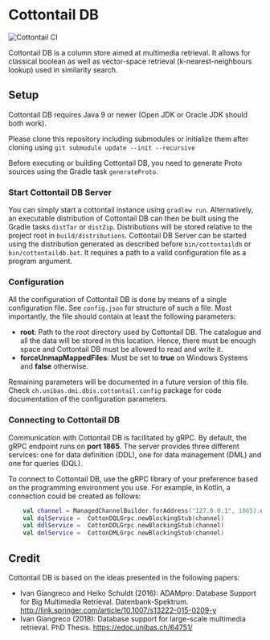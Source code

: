 # Cottontail DB

![Cottontail CI](https://github.com/ppanopticon/cottontaildb/workflows/Cottontail%20CI/badge.svg?branch=master)

Cottontail DB is a column store aimed at multimedia retrieval. It allows for classical boolean as well as vector-space retrieval (k-nearest-neighbours lookup) used in similarity search.

## Setup
Cottontail DB requires Java 9 or newer (Open JDK or Oracle JDK should both work).

Please clone this repository including submodules or initialize them after cloning using `git submodule update --init --recursive`

Before executing or building Cottontail DB, you need to generate Proto sources using the Gradle task `generateProto`.

### Start Cottontail DB Server
You can simply start a cottontail instance using `gradlew run`. Alternatively, an executable distribution of Cottontail DB can then be built using the 
Gradle tasks `distTar` or `distZip`. Distributions will be stored relative to the project root in `build/distributions`.
Cottontail DB Server can be started using the distribution generated as described before `bin/cottontaildb` or `bin/cottontaildb.bat`. It requires a path to a valid configuration file as a program argument.

### Configuration
All the configuration of Cottontail DB is done by means of a single configuration file. See `config.json` for structure of such a file. Most importantly, the file should contain at least the following
parameters:

* __root__: Path to the root directory used by Cottontail DB. The catalogue and all the data will be stored in this location. Hence, there must be enough space and Cottontail DB must be allowed to read and write it.
* __forceUnmapMappedFiles__: Must be set to __true__ on Windows Systems and __false__ otherwise.

Remaining parameters will be documented in a future version of this file. Check `ch.unibas.dmi.dbis.cottontail.config` package for code documentation of the configuration parameters.

### Connecting to Cottontail DB
Communication with Cottontail DB is facilitated by gRPC. By default, the gRPC endpoint runs on __port 1865__. The server provides three different services: one for data definition (DDL), one for
data management (DML) and one for queries (DQL).

To connect to Cottontail DB, use the gRPC library of your preference based on the programming environment you use. For example, in Kotlin, a connection could be created as follows:

```kotlin
    val channel = ManagedChannelBuilder.forAddress("127.0.0.1", 1865).usePlaintext().build()
    val dqlService =  CottonDQLGrpc.newBlockingStub(channel)
    val ddlService =  CottonDDLGrpc.newBlockingStub(channel)
    val dmlService =  CottonDMLGrpc.newBlockingStub(channel)
```

## Credit
Cottontail DB is based on the ideas presented in the following papers:

- Ivan Giangreco and Heiko Schuldt (2016): ADAMpro: Database Support for Big Multimedia Retrieval. Datenbank-Spektrum.
http://link.springer.com/article/10.1007/s13222-015-0209-y
- Ivan Giangreco (2018): Database support for large-scale multimedia retrieval. PhD Thesis. https://edoc.unibas.ch/64751/
